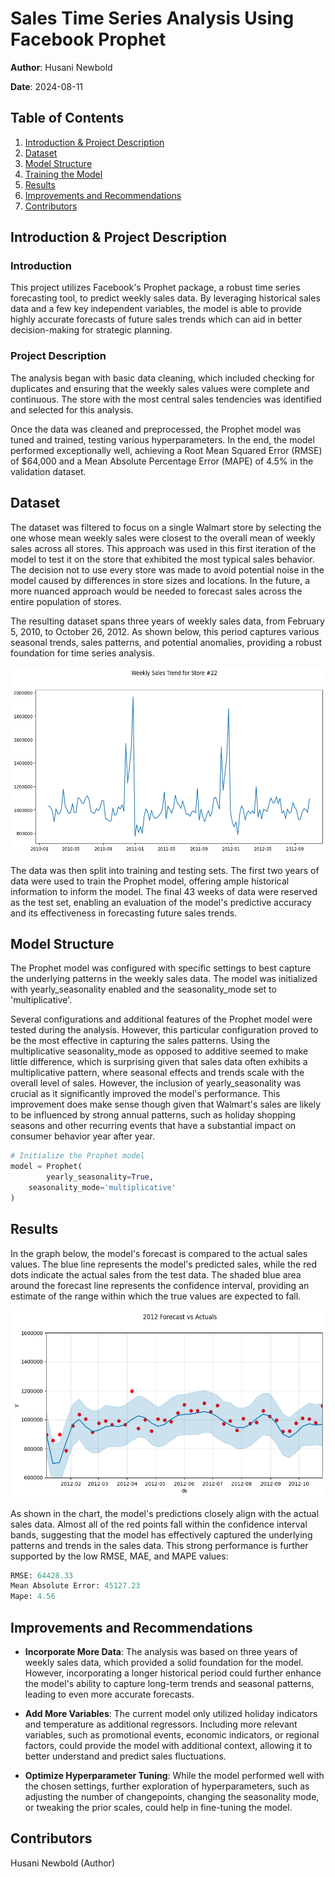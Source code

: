# Sales Time Series Analysis Using Facebook Prophet

**Author**: Husani Newbold

**Date**: 2024-08-11

## Table of Contents
1. [Introduction & Project Description](#introduction--project-description)
2. [Dataset](#dataset)
3. [Model Structure](#model-structure)
4. [Training the Model](#training-the-model)
5. [Results](#results)
6. [Improvements and Recommendations](#improvements-and-recommendations)
7. [Contributors](#contributors)

## Introduction & Project Description

### Introduction
This project utilizes Facebook's Prophet package, a robust time series forecasting tool, to predict weekly sales data. By leveraging historical sales data and a few key independent variables, the model is able to provide highly accurate forecasts of future sales trends which can aid in better decision-making for strategic planning.

### Project Description
The analysis began with basic data cleaning, which included checking for duplicates and ensuring that the weekly sales values were complete and continuous. The store with the most central sales tendencies was identified and selected for this analysis.

Once the data was cleaned and preprocessed, the Prophet model was tuned and trained, testing various hyperparameters. In the end, the model performed exceptionally well, achieving a Root Mean Squared Error (RMSE) of $64,000 and a Mean Absolute Percentage Error (MAPE) of 4.5% in the validation dataset.

## Dataset
The dataset was filtered to focus on a single Walmart store by selecting the one whose mean weekly sales were closest to the overall mean of weekly sales across all stores. This approach was used in this first iteration of the model to test it on the store that exhibited the most typical sales behavior. The decision not to use every store was made to avoid potential noise in the model caused by differences in store sizes and locations. In the future, a more nuanced approach would be needed to forecast sales across the entire population of stores.

The resulting dataset spans three years of weekly sales data, from February 5, 2010, to October 26, 2012. As shown below, this period captures various seasonal trends, sales patterns, and potential anomalies, providing a robust foundation for time series analysis.

<img src="Weekly Sales store 22.png" alt="ANN" width="600" height="300">

The data was then split into training and testing sets. The first two years of data were used to train the Prophet model, offering ample historical information to inform the model. The final 43 weeks of data were reserved as the test set, enabling an evaluation of the model's predictive accuracy and its effectiveness in forecasting future sales trends.

## Model Structure
The Prophet model was configured with specific settings to best capture the underlying patterns in the weekly sales data. The model was initialized with yearly_seasonality enabled and the seasonality_mode set to 'multiplicative'.

Several configurations and additional features of the Prophet model were tested during the analysis. However, this particular configuration proved to be the most effective in capturing the sales patterns. Using the multiplicative seasonality_mode as opposed to additive seemed to make little difference, which is surprising given that sales data often exhibits a multiplicative pattern, where seasonal effects and trends scale with the overall level of sales. However, the inclusion of yearly_seasonality was crucial as it significantly improved the model's performance. This improvement does make sense though given that Walmart's sales are likely to be influenced by strong annual patterns, such as holiday shopping seasons and other recurring events that have a substantial impact on consumer behavior year after year.

```python
# Initialize the Prophet model
model = Prophet(
        yearly_seasonality=True, 
    seasonality_mode='multiplicative'
)
```

## Results

In the graph below, the model's forecast is compared to the actual sales values. The blue line represents the model's predicted sales, while the red dots indicate the actual sales from the test data. The shaded blue area around the forecast line represents the confidence interval, providing an estimate of the range within which the true values are expected to fall.

<img src="2012 forecast vs actuals .png" alt="ANN" width="600" height="300">

As shown in the chart, the model's predictions closely align with the actual sales data. Almost all of the red points fall within the confidence interval bands, suggesting that the model has effectively captured the underlying patterns and trends in the sales data. This strong performance is further supported by the low RMSE, MAE, and MAPE values:

```python
RMSE: 64428.33
Mean Absolute Error: 45127.23
Mape: 4.56
```

## Improvements and Recommendations
- **Incorporate More Data**: The analysis was based on three years of weekly sales data, which provided a solid foundation for the model. However, incorporating a longer historical period could further enhance the model's ability to capture long-term trends and seasonal patterns, leading to even more accurate forecasts.

- **Add More Variables**: The current model only utilized holiday indicators and temperature as additional regressors. Including more relevant variables, such as promotional events, economic indicators, or regional factors, could provide the model with additional context, allowing it to better understand and predict sales fluctuations.

- **Optimize Hyperparameter Tuning**: While the model performed well with the chosen settings, further exploration of hyperparameters, such as adjusting the number of changepoints, changing the seasonality mode, or tweaking the prior scales, could help in fine-tuning the model.

## Contributors
Husani Newbold (Author)



